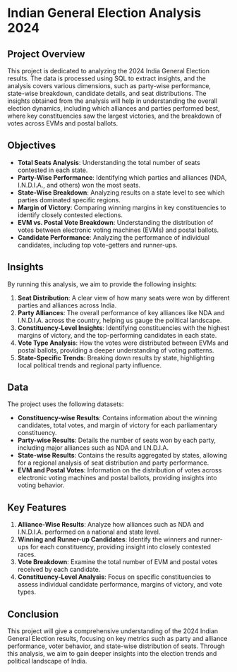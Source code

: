 # Indian General Election Analysis 2024

## Project Overview

This project is dedicated to analyzing the 2024 India General Election results. The data is processed using SQL to extract insights, and the analysis covers various dimensions, such as party-wise performance, state-wise breakdown, candidate details, and seat distributions. The insights obtained from the analysis will help in understanding the overall election dynamics, including which alliances and parties performed best, where key constituencies saw the largest victories, and the breakdown of votes across EVMs and postal ballots.

## Objectives

* **Total Seats Analysis**: Understanding the total number of seats contested in each state.
* **Party-Wise Performance**: Identifying which parties and alliances (NDA, I.N.D.I.A., and others) won the most seats.
* **State-Wise Breakdown**: Analyzing results on a state level to see which parties dominated specific regions.
* **Margin of Victory**: Comparing winning margins in key constituencies to identify closely contested elections.
* **EVM vs. Postal Vote Breakdown**: Understanding the distribution of votes between electronic voting machines (EVMs) and postal ballots.
* **Candidate Performance**: Analyzing the performance of individual candidates, including top vote-getters and runner-ups.

## Insights
By running this analysis, we aim to provide the following insights:

1. **Seat Distribution**: A clear view of how many seats were won by different parties and alliances across India.
2. **Party Alliances**: The overall performance of key alliances like NDA and I.N.D.I.A. across the country, helping us gauge the political landscape.
3. **Constituency-Level Insights**: Identifying constituencies with the highest margins of victory, and the top-performing candidates in each state.
4. **Vote Type Analysis**: How the votes were distributed between EVMs and postal ballots, providing a deeper understanding of voting patterns.
5. **State-Specific Trends**: Breaking down results by state, highlighting local political trends and regional party influence.

## Data
The project uses the following datasets:

* **Constituency-wise Results**: Contains information about the winning candidates, total votes, and margin of victory for each parliamentary constituency.
* **Party-wise Results**: Details the number of seats won by each party, including major alliances such as NDA and I.N.D.I.A.
* **State-wise Results**: Contains the results aggregated by states, allowing for a regional analysis of seat distribution and party performance.
* **EVM and Postal Votes**: Information on the distribution of votes across electronic voting machines and postal ballots, providing insights into voting behavior.

## Key Features
1. **Alliance-Wise Results**: Analyze how alliances such as NDA and I.N.D.I.A. performed on a national and state level.
2. **Winning and Runner-up Candidates**: Identify the winners and runner-ups for each constituency, providing insight into closely contested races.
3. **Vote Breakdown**: Examine the total number of EVM and postal votes received by each candidate.
4. **Constituency-Level Analysis**: Focus on specific constituencies to assess individual candidate performance, margins of victory, and vote types.

## Conclusion
This project will give a comprehensive understanding of the 2024 Indian General Election results, focusing on key metrics such as party and alliance performance, voter behavior, and state-wise distribution of seats. Through this analysis, we aim to gain deeper insights into the election trends and political landscape of India.
